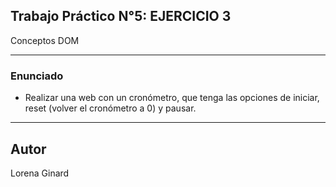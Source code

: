 ## Trabajo Práctico N°5: EJERCICIO 3

Conceptos DOM
***

### Enunciado
- Realizar una web con un cronómetro, que tenga las opciones de iniciar, reset (volver el cronómetro a 0) y pausar.
***


## Autor
Lorena Ginard